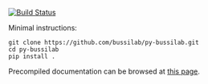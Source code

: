 [![Build Status](https://travis-ci.com/bussilab/py-bussilab.svg?branch=master)](https://travis-ci.com/bussilab/py-bussilab)

Minimal instructions:
```
git clone https://github.com/bussilab/py-bussilab.git
cd py-bussilab
pip install .
```

Precompiled documentation can be browsed at [this page](https://bussilab.github.io/doc-py-bussilab).
